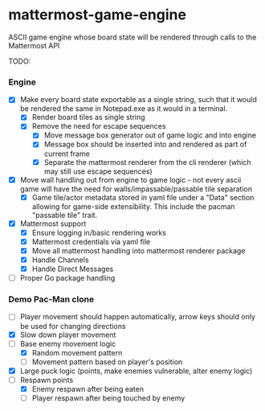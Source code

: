 # mattermost-game-engine
ASCII game engine whose board state will be rendered through calls to the Mattermost API

TODO:
### Engine
- [x] Make every board state exportable as a single string, such that it would be rendered the same in Notepad.exe as it would in a terminal.
  - [x] Render board tiles as single string
  - [x] Remove the need for escape sequences
    - [x] Move message box generator out of game logic and into engine
    - [x] Message box should be inserted into and rendered as part of current frame
    - [x] Separate the mattermost renderer from the cli renderer (which may still use escape sequences)
- [x] Move wall handling out from engine to game logic - not every ascii game will have the need for walls/impassable/passable tile separation
  - [x] Game tile/actor metadata stored in yaml file under a "Data" section allowing for game-side extensibility. This include the pacman "passable tile" trait.
- [x] Mattermost support
  - [x] Ensure logging in/basic rendering works
  - [x] Mattermost credentials via yaml file
  - [x] Move all mattermost handling into mattermost renderer package
  - [x] Handle Channels
  - [x] Handle Direct Messages
- [ ] Proper Go package handling

###  Demo Pac-Man clone
- [ ] Player movement should happen automatically, arrow keys should only be used for changing directions
- [x] Slow down player movement
- [ ] Base enemy movement logic
  - [x] Random movement pattern
  - [ ] Movement pattern based on player's position
- [x] Large puck logic (points, make enemies vulnerable, alter enemy logic)
- [ ] Respawn points
  - [x] Enemy respawn after being eaten
  - [ ] Player respawn after being touched by enemy
